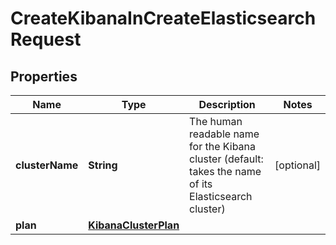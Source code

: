 # CreateKibanaInCreateElasticsearchRequest

## Properties
Name | Type | Description | Notes
------------ | ------------- | ------------- | -------------
**clusterName** | **String** | The human readable name for the Kibana cluster (default: takes the name of its Elasticsearch cluster) |  [optional]
**plan** | [**KibanaClusterPlan**](KibanaClusterPlan.md) |  | 
